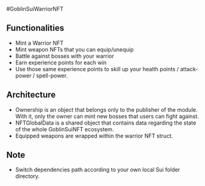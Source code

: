 #GoblinSuiWarriorNFT

## Functionalities
* Mint a Warrior NFT
* Mint weapon NFTs that you can equip/unequip
* Battle against bosses with your warrior
* Earn experience points for each win
* Use those same experience points to skill up your health points / attack-power / spell-power.

## Architecture
* Ownership is an object that belongs only to the publisher of the module. With it, only the owner can mint new bosses that users can fight against.
* NFTGlobalData is a shared object that contains data regarding the state of the whole GoblinSuiNFT ecosystem.
* Equipped weapons are wrapped within the warrior NFT struct.

## Note
* Switch dependencies path according to your own local Sui folder directory.
